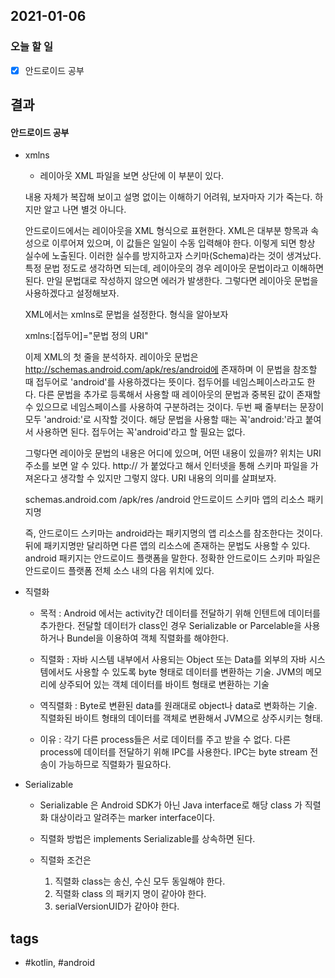 ## 2021-01-06

### 오늘 할 일

  - [x] 안드로이드 공부



## 결과



#### 안드로이드 공부
* xmlns
	- 레이아웃 XML 파일을 보면 상단에 이 부분이 있다. 
	
	 내용 자체가 복잡해 보이고 설명 없이는 이해하기 어려워, 보자마자 기가 죽는다.
	 하지만 알고 나면 별것 아니다.

	 안드로이드에서는 레이아웃을 XML 형식으로 표현한다. XML은 대부분 항목과 속성으로 이루어져 있으며, 이 값들은 일일이 수동 입력해야 한다. 이렇게 되면 항상 실수에 노출된다. 이러한 실수를 방지하고자 스키마(Schema)라는 것이 생겨났다.
	 특정 문법 정도로 생각하면 되는데, 레이아웃의 경우 레이아웃 문법이라고 이해하면 된다. 만일 문법대로 작성하지 않으면 에러가 발생한다. 그렇다면 레이아웃 문법을 사용하겠다고 설정해보자.

	

	 XML에서는 xmlns로 문법을 설정한다. 형식을 알아보자

	 xmlns:[접두어]="문법 정의 URI"

	 이제 XML의 첫 줄을 분석하자. 레이아웃 문법은 http://schemas.android.com/apk/res/android에 존재하며 이 문법을 참조할 때 접두어로 'android'를 사용하겠다는 뜻이다. 접두어를 네임스페이스라고도 한다. 다른 문법을 추가로 등록해서 사용할 때 레이아웃의 문법과 중복된 값이 존재할수 있으므로 네임스페이스를 사용하여 구분하려는 것이다. 두번 째 줄부터는 문장이 모두 'android:'로 시작할 것이다. 해당 문법을 사용할 때는 꼭'android:'라고 붙여서 사용하면 된다. 접두어는 꼭'android'라고 할 필요는 없다. 

	 그렇다면 레이아웃 문법의 내용은 어디에 있으며, 어떤 내용이 있을까? 위치는 URI 주소를 보면 알 수 있다. http:// 가 붙었다고 해서 인터넷을 통해 스키마 파일을 가져온다고 생각할 수 있지만 그렇지 않다. URI 내용의 의미를 살펴보자.

	 schemas.android.com  /apk/res  /android
	 안드로이드 스키마        앱의 리소스  패키지명

	 즉, 안드로이드 스키마는 android라는 패키지명의 앱 리소스를 참조한다는 것이다. 뒤에 패키지명만 달리하면 다른 앱의 리소스에 존재하는 문법도 사용할 수 있다. android 패키지는 안드로이드 플랫폼을 말한다. 정확한 안드로이드 스키마 파일은 안드로이드 플랫폼 전체 소스 내의 다음 위치에 있다.


* 직렬화 
	- 목적 : Android 에서는 activity간 데이터를 전달하기 위해 인텐트에 데이터를 추가한다.
	전달할 데이터가 class인 경우 Serializable or Parcelable을 사용하거나 Bundel을 이용하여 객체 직렬화를 해야한다.

	- 직렬화 : 자바 시스템 내부에서 사용되는 Object 또는 Data를 외부의 자바 시스템에서도 사용할 수 있도록 byte 형태로 데이터를 변환하는 기술. JVM의 메모리에 상주되어 있는 객체 데이터를 바이트 형태로 변환하는 기술

	- 역직렬화 : Byte로 변환된 data를 원래대로 object나 data로 변화하는 기술. 직렬화된 바이트 형태의 데이터를 객체로 변환해서 JVM으로 상주시키는 형태.

	- 이유 : 각기 다른 process들은 서로 데이터를 주고 받을 수 없다. 다른 process에 데이터를 전달하기 위해 IPC를 사용한다. IPC는 byte stream 전송이 가능하므로 직렬화가 필요하다.


* Serializable

	- Serializable 은 Android SDK가 아닌 Java interface로 해당 class 가 직렬화 대상이라고 알려주는 marker interface이다.

	- 직렬화 방법은 implements Serializable를 상속하면 된다.

	- 직렬화 조건은 
		1) 직렬화 class는 송신, 수신 모두 동일해야 한다. 
		2) 직렬화 class 의 패키지 명이 같아야 한다. 
		3) serialVersionUID가 같아야 한다.








## tags
-  \#kotlin, \#android 

